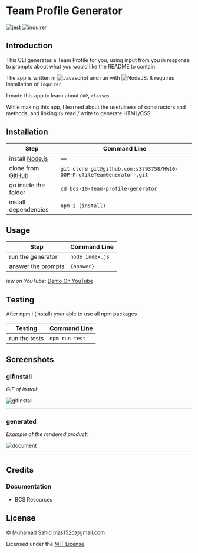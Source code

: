 # Team Profile Generator

![jest](https://img.shields.io/badge/16.14.2-0?label=jest&labelColor=white&color=black)
![inquirer](https://img.shields.io/badge/8.2.2-0?label=inquirer&labelColor=white&color=black)

## Introduction

This CLI generates a Team Profile for you, using input from you in response to prompts about what you would like the README to contain.

The app is written in ![Javascript](https://img.shields.io/badge/ES6-0?label=javascript&labelColor=white&color=black) and run with ![NodeJS](https://img.shields.io/badge/16.14.2-0?label=node.js&labelColor=white&color=black). It requires installation of `inquirer`.

I made this app to learn about `OOP`, `classes`.

While making this app, I learned about the usefulness of constructors and methods, and linking `fs` read / write to generate HTML/CSS.

## Installation

| Step                                                                                | Command Line                                                           |
| ----------------------------------------------------------------------------------- | ---------------------------------------------------------------------- |
| install [Node.js](https://nodejs.org/en/download/)                                  | —                                                                      |
| clone from [GitHub](https://github.com/s3793758/HW10-OOP-ProfileTeamGenerator-.git) | `git clone git@github.com:s3793758/HW10-OOP-ProfileTeamGenerator-.git` |
| go inside the folder                                                                | `cd bcs-10-team-profile-generator`                                     |
| install dependencies                                                                | `npm i (install)`                                                      |

## Usage

| Step               | Command Line    |
| ------------------ | --------------- |
| run the generator  | `node index.js` |
| answer the prompts | `{answer}`      |

_iew on YouTube:_ [Demo On YouTube]()

## Testing

After npm i (install) your able to use all npm packages

| Testing       | Command Line   |
| ------------- | -------------- |
| run the tests | `npm run test` |

## Screenshots

### gifInstall

_GIF of install:_

![gifInstall](./Assets/img/oopTeamGenerator.gif)

---

### generated

_Example of the rendered product:_

![document](./Assets/img/oopTeamGenerator.png)

---

## Credits

### Documentation

- BCS Resources

## License

&copy; Muhamad Sahid <mas152q@gmail.com>

Licensed under the [MIT License](./LICENSE).
